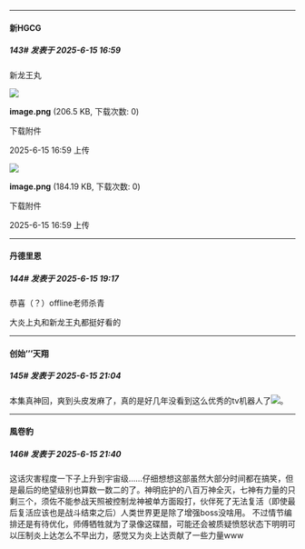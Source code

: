 ﻿
*****

####  新HGCG  
##### 143#       发表于 2025-6-15 16:59

新龙王丸

<img src="https://img.stage1st.com/forum/202506/15/165920yhbr7thwito7x2vn.png" referrerpolicy="no-referrer">

<strong>image.png</strong> (206.5 KB, 下载次数: 0)

下载附件

2025-6-15 16:59 上传

<img src="https://img.stage1st.com/forum/202506/15/165933kbqbrsqbg8xaboxa.png" referrerpolicy="no-referrer">

<strong>image.png</strong> (184.19 KB, 下载次数: 0)

下载附件

2025-6-15 16:59 上传


*****

####  丹德里恩  
##### 144#       发表于 2025-6-15 19:17

恭喜（？）offline老师杀青

大炎上丸和新龙王丸都挺好看的


*****

####  创始’’’天翔  
##### 145#       发表于 2025-6-15 21:04

本集真神回，爽到头皮发麻了，真的是好几年没看到这么优秀的tv机器人了<img src="https://static.stage1st.com/image/smiley/face2017/125.png" referrerpolicy="no-referrer">。


*****

####  風卷豹  
##### 146#       发表于 2025-6-15 21:40

这话灾害程度一下子上升到宇宙级……仔细想想这部虽然大部分时间都在搞笑，但是最后的绝望级别也算数一数二的了。神明庇护的八百万神全灭，七神有力量的只剩三个，须佐不能参战天照被控制龙神被单方面殴打，伙伴死了无法复活（即使最后复活应该也是战斗结束之后）人类世界更是除了增强boss没啥用。
不过情节编排还是有待优化，师傅牺牲就为了录像这碟醋，可能还会被质疑愤怒状态下明明可以压制炎上达怎么不早出力，感觉又为炎上达贡献了一些力量www

